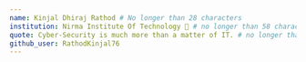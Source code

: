 ```yaml
---
name: Kinjal Dhiraj Rathod # No longer than 28 characters
institution: Nirma Institute Of Technology 🚩 # no longer than 58 characters
quote: Cyber-Security is much more than a matter of IT. # no longer than 100 characters, avoid using quotes(") to guarantee the format remains the same.
github_user: RathodKinjal76
---
```

